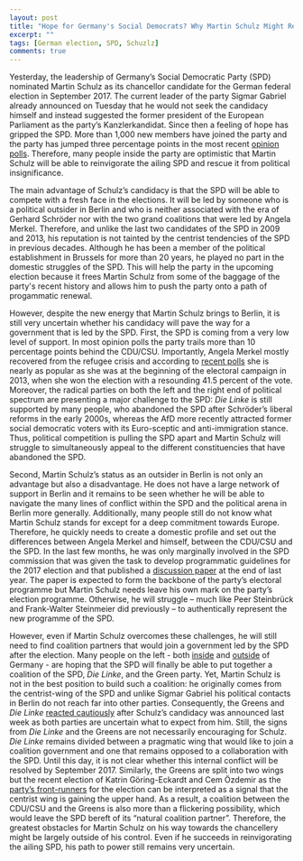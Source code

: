 ```yaml
---
layout: post
title: "Hope for Germany's Social Democrats? Why Martin Schulz Might Reinvigorate the SPD but Struggle on his Path Towards the Chancellery" 
excerpt: ""
tags: [German election, SPD, Schuzlz]
comments: true
---
```


Yesterday, the leadership of Germany’s Social Democratic Party (SPD) nominated Martin Schulz as its chancellor candidate for the German federal election in September 2017. The current leader of the party Sigmar Gabriel already announced on Tuesday that he would not seek the candidacy himself and instead suggested the former president of the European Parliament as the party’s Kanzlerkandidat. Since then a feeling of hope has gripped the SPD. More than 1,000 new members have joined the party and the party has jumped three percentage points in the most recent [opinion polls](http://www.sueddeutsche.de/politik/bundestagswahl-schulz-gibt-der-spd-mut-aber-keine-macht-1.3352274). Therefore, many people inside the party are optimistic that Martin Schulz will be able to reinvigorate the ailing SPD and rescue it from political insignificance.
 
The main advantage of Schulz’s candidacy is that the SPD will be able to compete with a fresh face in the elections. It will be led by someone who is a political outsider in Berlin and who is neither associated with the era of Gerhard Schröder nor with the two grand coalitions that were led by Angela Merkel. Therefore, and unlike the last two candidates of the SPD in 2009 and 2013, his reputation is not tainted by the centrist tendencies of the SPD in previous decades. Although he has been a member of the political establishment in Brussels for more than 20 years, he played no part in the domestic struggles of the SPD. This will help the party in the upcoming election because it frees Martin Schulz from some of the baggage of the party's recent history and allows him to push the party onto a path of progammatic renewal.

However, despite the new energy that Martin Schulz brings to Berlin, it is still very uncertain whether his candidacy will pave the way for a government that is led by the SPD. First, the SPD is coming from a very low level of support. In most opinion polls the party trails more than 10 percentage points behind the CDU/CSU. Importantly, Angela Merkel mostly recovered from the refugee crisis and according to [recent polls](http://www.forschungsgruppe.de/Umfragen/Politbarometer/Langzeitentwicklung_-_Themen_im_Ueberblick/Politik_II/#Politiker) she is nearly as popular as she was at the beginning of the electoral campaign in 2013, when she won the election with a resounding 41.5 percent of the vote. Moreover, the radical parties on both the left and the right end of political spectrum are presenting a major challenge to the SPD: *Die Linke* is still supported by many people, who abandoned the SPD after Schröder’s liberal reforms in the early 2000s, whereas the AfD more recently attracted former social democratic voters with its Euro-sceptic and anti-immigration stance. Thus, political competition is pulling the SPD apart and Martin Schulz will struggle to simultaneously appeal to the different constituencies that have abandoned the SPD.

Second, Martin Schulz’s status as an outsider in Berlin is not only an advantage but also a disadvantage. He does not have a large network of support in Berlin and it remains to be seen whether he will be able to navigate the many lines of conflict within the SPD and the political arena in Berlin more generally. Additionally, many people still do not know what Martin Schulz stands for except for a deep commitment towards Europe. Therefore, he quickly needs to create a domestic profile and set out the differences between Angela Merkel and himself, between the CDU/CSU and the SPD. In the last few months, he was only marginally involved in the SPD commission that was given the task to develop programmatic guidelines for the 2017 election and that published a [discussion paper](https://www.spd.de/fileadmin/Dokumente/Sonstiges__Papiere_et_al_/161121_Impulse_der_Programmkommission.pdf) at the end of last year. The paper is expected to form the backbone of the party’s electoral programme but Martin Schulz needs leave his own mark on the party’s election programme. Otherwise, he will struggle – much like Peer Steinbrück and Frank-Walter Steinmeier did previously – to authentically represent the new programme of the SPD.

However, even if Martin Schulz overcomes these challenges, he will still need to find coalition partners that would join a government led by the SPD after the election. Many people on the left - both [inside](http://www.zeit.de/politik/deutschland/2016-10/rot-rot-gruen-bundestag-koalition-treffen) and [outside](http://foreignpolicy.com/2016/12/21/merkel-must-go-germany-europe-free-world/) of Germany - are hoping that the SPD will finally be able to put together a coalition of the SPD, *Die Linke*, and the Green party. Yet, Martin Schulz is not in the best position to build such a coalition: he originally comes from the centrist-wing of the SPD and unlike Sigmar Gabriel his political contacts in Berlin do not reach far into other parties. Consequently, the Greens and *Die Linke* [reacted cautiously](http://www.spiegel.de/politik/deutschland/martin-schulz-reaktionen-von-spd-cdu-gruenen-und-linken-a-1131630.html) after Schulz’s candidacy was announced last week as both parties are uncertain what to expect from him. Still, the signs from *Die Linke* and the Greens are not necessarily encouraging for Schulz. *Die Linke* remains divided between a pragmatic wing that would like to join a coalition government and one that remains opposed to a collaboration with the SPD. Until this day, it is not clear whether this internal conflict will be resolved by September 2017. Similarly, the Greens are split into two wings but the recent election of Katrin Göring-Eckardt and Cem Özdemir as the [party’s front-runners](http://www.zeit.de/politik/deutschland/2017-01/bundestagswahl-gruene-waehlen-cem-oezdemir-zum-zweiten-spitzenkandidaten) for the election can be interpreted as a signal that the centrist wing is gaining the upper hand. As a result, a coalition between the CDU/CSU and the Greens is also more than a flickering possibility, which would leave the SPD bereft of its “natural coalition partner”. Therefore, the greatest obstacles for Martin Schulz on his way towards the chancellery might be largely outside of his control. Even if he succeeds in reinvigorating the ailing SPD, his path to power still remains very uncertain.
